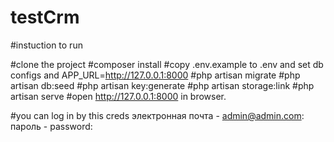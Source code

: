 # testCrm
#instuction to run

#clone the project
#composer install
#copy .env.example to .env and set db configs and APP_URL=http://127.0.0.1:8000
#php artisan migrate
#php artisan db:seed
#php artisan key:generate
#php artisan storage:link
#php artisan serve
#open http://127.0.0.1:8000 in browser.

#you can log in by this creds 
электронная почта - admin@admin.com:
пароль - password:
